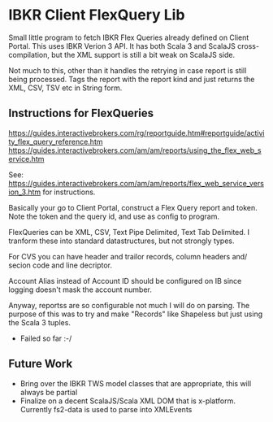 # IBKR Client FlexQuery Lib

Small little program to fetch IBKR Flex Queries already defined on Client Portal.
This uses IBKR Verion 3 API.
It has both Scala 3 and ScalaJS cross-compilation, but the XML support is still a bit weak on ScalaJS side.

Not much to this, other than it handles the retrying in case report is still being processed.
Tags the report with the report kind and just returns the XML, CSV, TSV etc in String form.


## Instructions for FlexQueries


https://guides.interactivebrokers.com/rg/reportguide.htm#reportguide/activity_flex_query_reference.htm
https://guides.interactivebrokers.com/am/am/reports/using_the_flex_web_service.htm

See: https://guides.interactivebrokers.com/am/am/reports/flex_web_service_version_3.htm for instructions.

Basically your go to Client Portal, construct a Flex Query report and token.
Note the token and the query id, and use as config to program.


FlexQueries can be XML, CSV, Text Pipe Delimited, Text Tab Delimited.
I tranform these into standard datastructures, but not strongly types.


For CVS you can have header and trailor records, column headers and/ secion code and line decriptor.

Account Alias instead of Account ID should be configured on IB since logging doesn't mask the account number.

Anyway, reportss are so configurable not much I will do on parsing. The purpose of this was to
try and make "Records" like Shapeless but just using the Scala 3 tuples.
- Failed so far :-/

## Future Work
+ Bring over the IBKR TWS model classes that are appropriate, this will always be partial
+ Finalize on a decent ScalaJS/Scala XML DOM that is x-platform. Currently fs2-data is used to parse into XMLEvents


